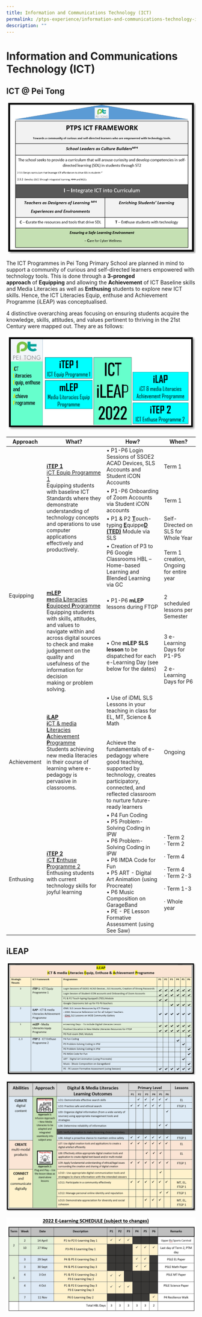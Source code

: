 ```yaml
---
title: Information and Communications Technology (ICT)
permalink: /ptps-experience/information-and-communications-technology-ict/
description: ""
---
```

# Information and Communications Technology (ICT)


## ICT @ Pei Tong


![](/images/PTPS%20Experience/ICT/ICT-framework.png)

The ICT Programmes in Pei Tong Primary School are planned in mind to support a community of curious and self-directed learners empowered with technology tools. This is done through a **3-pronged approach** of **Equipping** and allowing the **Achievement** of ICT Baseline skills and Media Literacies as well as **Enthusing** students to explore new ICT skills. Hence, the ICT Literacies Equip, enthuse and Achievement Programme (iLEAP) was conceptualised. 

  

4 distinctive overarching areas focusing on ensuring students acquire the knowledge, skills, attitudes, and values pertinent to thriving in the 21st Century were mapped out. They are as follows:

![](/images/PTPS%20Experience/ICT/ICT%20ileap.png)

<table>
<thead>
  <tr>
    <th>Approach</th>
    <th>What?</th>
    <th>How?</th>
    <th>When?</th>
  </tr>
</thead>
<tbody>
  <tr>
    <td rowspan="6"> <br> <br> <br> <br> <br> <br> <br> <br>Equipping</td>
		<td rowspan="4"><b><u>iTEP 1</u></b><br><u>iCT Equip Programme 1</u><br>Equipping students with baseline ICT Standards where they demonstrate understanding of technology concepts and operations to use computer applications effectively and productively.<br> <br> <br> <br> </td>
    <td>•     P1-P6 Login Sessions of SSOE2 ACAD Devices, SLS Accounts and Student iCON Accounts</td>
    <td>Term 1</td>
  </tr>
  <tr>
    <td>•     P1-P6 Onboarding of Zoom Accounts via Student iCON accounts</td>
    <td>Term 1</td>
  </tr>
  <tr>
    <td>•     P1 &amp; P2 <b><u>T</u></b>ouch-typing <b><u>E</u></b>quippe<b><u>D</u></b>  <b><u>(TED)</u></b> Module via SLS</td>
    <td>Self-Directed on SLS for Whole Year</td>
  </tr>
  <tr>
    <td>•     Creation of P3 to P6 Google Classrooms HBL –<br>     Home-based Learning and Blended Learning via GC</td>
    <td>Term 1 creation, Ongoing for entire year</td>
  </tr>
  <tr>
		<td rowspan="2"><u><b>mLEP</b> <br><b>m</b>edia <b>L</b>iteracies <b>E</b>quipped <b>P</b>rogramme</u><br>Equipping students with skills, attitudes, and values to navigate within and across digital sources to check and make judgement on the quality and usefulness of the information for decision<br>making or problem solving.</td>
    <td>•     P1-P6 <b>mLEP</b> lessons during FTGP<br><br></td>
    <td>2 scheduled lessons per Semester</td>
  </tr>
  <tr>
    <td>•     One <b>mLEP SLS lesson</b> to be dispatched for each e-Learning Day (see below for the dates)<br><br> </td>
    <td>3 e-Learning Days for P1-P5<br><br>2 e-Learning Days for P6</td>
  </tr>
  <tr>
    <td> <br> <br> <br>Achievement</td>
		<td><u><b>iLAP</b> <br><b>i</b>CT &amp; media <b>L</b>iteracies <b>A</b>chievement <b>P</b>rogramme</u><br>Students achieving new media literacies in their course of learning where e-pedagogy is pervasive in classrooms.<br> </td>
    <td>•     Use of iDML SLS Lessons in your teaching in class for EL, MT, Science &amp; Math<br><br><br>Achieve the fundamentals of e-pedagogy where good teaching, supported by technology, creates participatory, connected, and reflected classroom to nurture future-ready learners</td>
    <td>Ongoing</td>
  </tr>
  <tr>
    <td> <br> <br>Enthusing</td>
		<td><u><b>iTEP 2</b> <br><b></b>iC<b>T</b> <b>E</b>nthuse <b>P</b>rogramme 2</u><br>Enthusing students with current technology skills for joyful learning</td>
    <td>•     P4 Fun Coding<br>•     P5 Problem-Solving Coding in IPW<br>•     P6 Problem-Solving Coding in IPW<br>•     P6 IMDA Code for Fun<br>•     P5 ART - Digital Art Animation (using Procreate)<br>•     P6 Music Composition on GarageBand<br>•     PE - PE Lesson Formative Assessment (using See Saw)</td>
    <td>·     Term 2<br>·     Term 2<br> <br>·     Term 4<br> <br>·     Term 4<br>·     Term 2-3<br> <br>·     Term 1-3<br> <br>·     Whole year</td>
  </tr>
</tbody>
</table>


## iLEAP

![](/images/PTPS%20Experience/ICT/ICT%20ileap2.png)

![](/images/PTPS%20Experience/ICT/ICT%20ileap3.png)

![](/images/PTPS%20Experience/ICT/e-learning.jpeg)